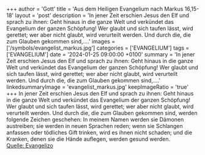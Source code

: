 +++
author = 'Gott'
title = 'Aus dem Heiligen Evangelium nach Markus 16,15-18'
layout = 'post'
description = 'In jener Zeit erschien Jesus den Elf und sprach zu ihnen: Geht hinaus in die ganze Welt und verkündet das Evangelium der ganzen Schöpfung! Wer glaubt und sich taufen lässt, wird gerettet; wer aber nicht glaubt, wird verurteilt werden. Und durch die, die zum Glauben gekommen sind,....'
images = ['/symbols/evangelist_markus.jpg']
categories = ['EVANGELIUM']
tags = ['EVANGELIUM']
date = '2024-01-25 09:00:00 +0100'
summary = 'In jener Zeit erschien Jesus den Elf und sprach zu ihnen: Geht hinaus in die ganze Welt und verkündet das Evangelium der ganzen Schöpfung! Wer glaubt und sich taufen lässt, wird gerettet; wer aber nicht glaubt, wird verurteilt werden. Und durch die, die zum Glauben gekommen sind,....'
linkedsummaryImage = 'evangelist_markus.jpg'
keepImageRatio = 'true'
+++
In jener Zeit erschien Jesus den Elf und sprach zu ihnen: Geht hinaus in die ganze Welt und verkündet das Evangelium der ganzen Schöpfung!
Wer glaubt und sich taufen lässt, wird gerettet; wer aber nicht glaubt, wird verurteilt werden.
Und durch die, die zum Glauben gekommen sind, werden folgende Zeichen geschehen: In meinem Namen werden sie Dämonen austreiben; sie werden in neuen Sprachen reden;
wenn sie Schlangen anfassen oder tödliches Gift trinken, wird es ihnen nicht schaden; und die Kranken, denen sie die Hände auflegen, werden gesund werden.<!--more--><br> [Quelle: Evangelizo](https://evangeliumtagfuertag.org/DE/gospel)